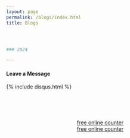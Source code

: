 ```yaml
---
layout: page
permalink: /blogs/index.html
title: Blogs




### 2024

---
```


#### Leave a Message



{% include disqus.html %} 

<br><br>
<center>
    <script type="text/javascript" src="//widget.supercounters.com/ssl/vt.js"></script>
    <script
        type="text/javascript">var sc_visitor_var = sc_visitor_var || []; sc_vt(1695896, "FFFFFF", "cccccc", "000000", 3)</script>
    <br><noscript><a href="http://www.supercounters.com/">free online counter</a></noscript>
<script type="text/javascript" src="//widget.supercounters.com/ssl/map.js"></script><script type="text/javascript">var sc_map_var = sc_map_var || [];sc_map(1695900,"112288","ff0000",81)</script><br><noscript><a href="http://www.supercounters.com/">free online counter</a></noscript>
</center>















